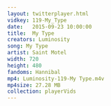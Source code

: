 ```yaml
---
layout: twitterplayer.html
vidkey: 119-My_Type
date:   2015-09-23 10:00:00
title:  My Type
creators: Luminosity
song: My Type
artist: Saint Motel
width: 720
height: 480
fandoms: Hannibal
mp4: Luminosity-119-My Type.m4v
mp4size: 27.28 MB
collection: playerVids
---
```


  <div>
  
  </div>
  